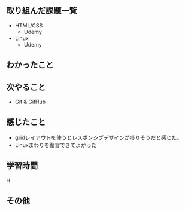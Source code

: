## 取り組んだ課題一覧
- HTML/CSS
  - Udemy
- Linux
  - Udemy
## わかったこと
## 次やること
- Git & GitHub
## 感じたこと
- gridレイアウトを使うとレスポンシブデザインが捗りそうだと感じた。
- Linuxまわりを復習できてよかった
## 学習時間
H
## その他
